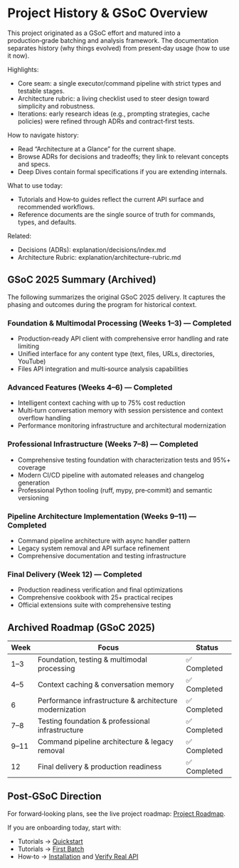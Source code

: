 # Project History & GSoC Overview

This project originated as a GSoC effort and matured into a production‑grade batching and analysis framework. The documentation separates history (why things evolved) from present‑day usage (how to use it now).

Highlights:

- Core seam: a single executor/command pipeline with strict types and testable stages.
- Architecture rubric: a living checklist used to steer design toward simplicity and robustness.
- Iterations: early research ideas (e.g., prompting strategies, cache policies) were refined through ADRs and contract‑first tests.

How to navigate history:

- Read “Architecture at a Glance” for the current shape.
- Browse ADRs for decisions and tradeoffs; they link to relevant concepts and specs.
- Deep Dives contain formal specifications if you are extending internals.

What to use today:

- Tutorials and How‑to guides reflect the current API surface and recommended workflows.
- Reference documents are the single source of truth for commands, types, and defaults.

Related:

- Decisions (ADRs): explanation/decisions/index.md
- Architecture Rubric: explanation/architecture-rubric.md

## GSoC 2025 Summary (Archived)

The following summarizes the original GSoC 2025 delivery. It captures the phasing and outcomes during the program for historical context.

### Foundation & Multimodal Processing (Weeks 1–3) — Completed

- Production‑ready API client with comprehensive error handling and rate limiting
- Unified interface for any content type (text, files, URLs, directories, YouTube)
- Files API integration and multi‑source analysis capabilities

### Advanced Features (Weeks 4–6) — Completed

- Intelligent context caching with up to 75% cost reduction
- Multi‑turn conversation memory with session persistence and context overflow handling
- Performance monitoring infrastructure and architectural modernization

### Professional Infrastructure (Weeks 7–8) — Completed

- Comprehensive testing foundation with characterization tests and 95%+ coverage
- Modern CI/CD pipeline with automated releases and changelog generation
- Professional Python tooling (ruff, mypy, pre‑commit) and semantic versioning

### Pipeline Architecture Implementation (Weeks 9–11) — Completed

- Command pipeline architecture with async handler pattern
- Legacy system removal and API surface refinement
- Comprehensive documentation and testing infrastructure

### Final Delivery (Week 12) — Completed

- Production readiness verification and final optimizations
- Comprehensive cookbook with 25+ practical recipes
- Official extensions suite with comprehensive testing

## Archived Roadmap (GSoC 2025)

| Week | Focus | Status |
|------|-------|--------|
| 1–3 | Foundation, testing & multimodal processing | ✅ Completed |
| 4–5 | Context caching & conversation memory | ✅ Completed |
| 6 | Performance infrastructure & architecture modernization | ✅ Completed |
| 7–8 | Testing foundation & professional infrastructure | ✅ Completed |
| 9–11 | Command pipeline architecture & legacy removal | ✅ Completed |
| 12 | Final delivery & production readiness | ✅ Completed |

## Post‑GSoC Direction

For forward‑looking plans, see the live project roadmap: [Project Roadmap](../roadmap.md).

If you are onboarding today, start with:

- Tutorials → [Quickstart](../tutorials/quickstart.md)
- Tutorials → [First Batch](../tutorials/first-batch.md)
- How‑to → [Installation](../how-to/installation.md) and [Verify Real API](../how-to/verify-real-api.md)
